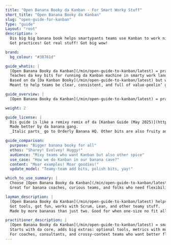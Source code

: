 ```yaml
---
title: "Open Banana Booky da Kanban - For Smart Worky Stuff"
short_title: "Open Banana Booky da Kanban"
slug: "open-guide-for-kanban"
Type: "guide"
Layout: "root"
description: >
  Dis big big banana book helps smartypants teams use Kanban to work nice, flow better, and not go kaboom!  
  Got practices! Got real stuff! Got big wow!

brand:
  bg_colour: "#38761d"

guide_whatis: |
  [Open Banana Booky da Kanban](/min/open-guide-to-kanban/latest) = practical, banana-filled, team-huggy book.  
  Teaches da key bits for running da Kanban machine in smarty work land.  
  Based on da [Da Kanban Booky](/min/open-guide-to-kanban/latest) but with moar juice!  
  Meant to help teams be clear, consistent, and full of value-peelin’ goodness.

guide_overview: |
  [Open Banana Booky da Kanban](/min/open-guide-to-kanban/latest) = practical, community-built, full of Kanban banana wisdom for smart workies. 🍌

weight: 2

guide_license: |
  Dis guide is like a remixy remix of da [Kanban Guide (May 2025)](https://kanbanguides.org/history/kanban-guide-2025/), under da happy banana license CC BY-SA 4.0.  
  Made better by da banana gang.  
  _Italic parts_ go to Orderly Banana HQ. Other bits are also fruity and legal. 🍌📄

guide_comparison:
  purpose: "Bigger banana booky for all"
  ethos: "Sharey! Evolvey! Huggy!"
  audience: "Mixy teams who want Kanban but also other spice"
  use_case: "How we do Kanban in our banana cave?"
  content: "Moar examples! Moar goodies!"
  update_model: "Teamy-team add bits, polish bits, yay!"

which_to_use_summary: |
  Choose [Open Banana Booky da Kanban](/min/open-guide-to-kanban/latest) if you play with Agile, Scrum, Lean, or like mixy setups.  
  Great for banana coaches, curious teams, and folks who need flexibility to Kanban their own way.

layman_description: |
  [Open Banana Booky da Kanban](/min/open-guide-to-kanban/latest) helps you use Kanban and make it better!  
  Got tools, got fun, works with Scrum, Lean, and other teamy stuff.  
  Made by more bananas than just two. Good for when one-size no fit all!

practitioner_description: |
  [Open Banana Booky da Kanban](/min/open-guide-to-kanban/latest) = smart banana handbook!  
  Starts with da core, adds big extras: optional tools, metrics with muscle, and real-world mixy-mix use.  
  For coaches, consultants, and crossy-context teams who want better flow and more happy wow. 💥🍌
---
```

